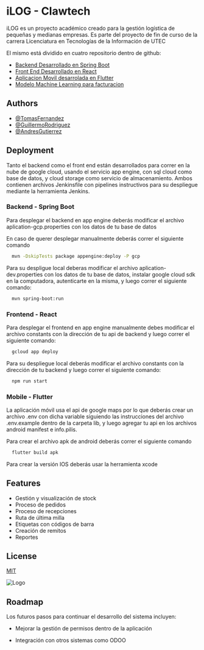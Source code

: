  
# iLOG - Clawtech
 
iLOG es un proyecto académico creado para la gestión logística de pequeñas y medianas empresas. Es parte del proyecto de fin de curso de la carrera Licenciatura en Tecnologías de la Información de UTEC
 
El mismo está dividido en cuatro repositorio dentro de github:
 
* [Backend Desarrollado en Spring Boot](https://github.com/tomasferok/ProyectoLogistica)
* [Front End Desarrollado en React](https://github.com/ClawTech-UTEC/react-frontend)
* [Aplicacion Movil desarrolada en Flutter](https://github.com/ClawTech-UTEC/LogisticaMobileApp)
* [Modelo Machine Learning para facturacion](https://github.com/ClawTech-UTEC/ModeloMl-Facturacion.ipynb)
## Authors
 
- [@TomasFernandez](https://www.github.com/octokatherine)
- [@GuillermoRodriguez](https://github.com/guillermo-rodriguez-dev)
- [@AndresGutierrez](https://github.com/andresgutitor)
 
 
 
 
## Deployment
 
Tanto el backend como el front end están desarrollados para correr en la nube de google cloud, usando el servicio app engine, con sql cloud como base de datos, y cloud storage como servicio de almacenamiento. Ambos contienen archivos Jenkinsfile con pipelines instructivos para su despliegue mediante la herramienta Jenkins.
 
### Backend - Spring Boot
 
Para desplegar el backend en app engine deberás modificar el archivo aplication-gcp.properties con los datos de tu base de datos
 
En caso de querer desplegar manualmente deberás correr el siguiente comando
 
 
```bash
  mvn -DskipTests package appengine:deploy -P gcp
```
 
Para su despligue local deberas modificar el archivo aplication-dev.properties con los datos de tu base de datos, instalar google cloud sdk en la computadora, autenticarte en la misma, y luego correr el siguiente comando:
 
```bash
  mvn spring-boot:run
```
 
### Frontend - React
 
Para desplegar el frontend en app engine manualmente debes modificar el archivo constants con la dirección de tu api de backend y luego correr el siguiente comando:
 
```bash
  gcloud app deploy
```
 
Para su despliegue local deberás modificar el archivo constants con la dirección de tu backend y luego correr el siguiente comando:
 
```bash
  npm run start
```
 
 
### Mobile - Flutter
 
La aplicación móvil usa el api de google maps por lo que deberás crear un archivo .env con dicha variable siguiendo las instrucciones del archivo .env.example dentro de la carpeta lib, y luego agregar tu api en los archivos android manifest e info.pilis.
 
Para crear el archivo apk de android deberás correr el siguiente comando
 
```bash
  flutter build apk
```
 
Para crear la versión IOS deberás usar la herramienta xcode
## Features
 
- Gestión y visualización de stock
- Proceso de pedidos
- Proceso de recepciones
- Ruta de última milla
- Etiquetas con códigos de barra
- Creación de remitos
- Reportes
 
 
## License
 
[MIT](https://choosealicense.com/licenses/mit/)
 
 
![Logo](https://storage.googleapis.com/clawtechpics/logo.png)
 
 
## Roadmap
Los futuros pasos para continuar el desarrollo del sistema incluyen:
- Mejorar la gestión de permisos dentro de la aplicación
 
- Integración con otros sistemas como ODOO
 
 

